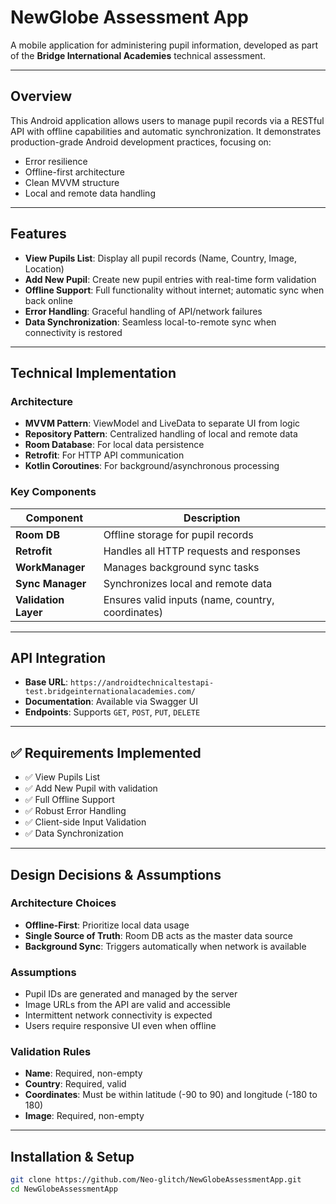 # NewGlobe Assessment App

A mobile application for administering pupil information, developed as part of the **Bridge International Academies** technical assessment.

---

## Overview

This Android application allows users to manage pupil records via a RESTful API with offline capabilities and automatic synchronization. It demonstrates production-grade Android development practices, focusing on:

- Error resilience
- Offline-first architecture
- Clean MVVM structure
- Local and remote data handling

---

## Features

- **View Pupils List**: Display all pupil records (Name, Country, Image, Location)
- **Add New Pupil**: Create new pupil entries with real-time form validation
- **Offline Support**: Full functionality without internet; automatic sync when back online
- **Error Handling**: Graceful handling of API/network failures
- **Data Synchronization**: Seamless local-to-remote sync when connectivity is restored

---

## Technical Implementation

### Architecture

- **MVVM Pattern**: ViewModel and LiveData to separate UI from logic
- **Repository Pattern**: Centralized handling of local and remote data
- **Room Database**: For local data persistence
- **Retrofit**: For HTTP API communication
- **Kotlin Coroutines**: For background/asynchronous processing

### Key Components

| Component      | Description |
|----------------|-------------|
| **Room DB**    | Offline storage for pupil records |
| **Retrofit**   | Handles all HTTP requests and responses |
| **WorkManager**| Manages background sync tasks |
| **Sync Manager** | Synchronizes local and remote data |
| **Validation Layer** | Ensures valid inputs (name, country, coordinates) |

---

## API Integration

- **Base URL**: `https://androidtechnicaltestapi-test.bridgeinternationalacademies.com/`
- **Documentation**: Available via Swagger UI
- **Endpoints**: Supports `GET`, `POST`, `PUT`, `DELETE`

---

## ✅ Requirements Implemented

- ✅ View Pupils List
- ✅ Add New Pupil with validation
- ✅ Full Offline Support
- ✅ Robust Error Handling
- ✅ Client-side Input Validation
- ✅ Data Synchronization

---

## Design Decisions & Assumptions

### Architecture Choices

- **Offline-First**: Prioritize local data usage
- **Single Source of Truth**: Room DB acts as the master data source
- **Background Sync**: Triggers automatically when network is available

### Assumptions

- Pupil IDs are generated and managed by the server
- Image URLs from the API are valid and accessible
- Intermittent network connectivity is expected
- Users require responsive UI even when offline

### Validation Rules

- **Name**: Required, non-empty
- **Country**: Required, valid
- **Coordinates**: Must be within latitude (-90 to 90) and longitude (-180 to 180)
- **Image**: Required, non-empty

---

## Installation & Setup

```bash
git clone https://github.com/Neo-glitch/NewGlobeAssessmentApp.git
cd NewGlobeAssessmentApp
